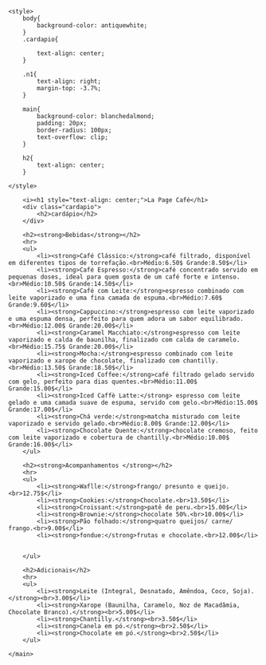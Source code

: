 <!DOCTYPE html>
<html lang="pt-br">
<head>
    <meta charset="UTF-8">
    <meta name="viewport" content="width=device-width, initial-scale=1.0">
    <title>La-Page-Café-Cardapio</title>

    <style>
        body{
            background-color: antiquewhite;
        }
        .cardapio{
            
            text-align: center;
        }

        .n1{
            text-align: right;
            margin-top: -3.7%;
        }

        main{
            background-color: blanchedalmond;
            padding: 20px;
            border-radius: 100px;
            text-overflow: clip;
        }

        h2{
            text-align: center;
        }
        
    </style>

</head>
<body>
    <main>
    
        <i><h1 style="text-align: center;">La Page Café</h1>
        <div class="cardapio">
            <h2>cardápio</h2>
        </div>
    
        <h2><strong>Bebidas</strong></h2>
        <hr>
        <ul>
            <li><strong>Café Clássico:</strong>café filtrado, disponível em diferentes tipos de torrefação.<br>Médio:6.50$ Grande:8.50$</li>
            <li><strong>Café Espresso:</strong>café concentrado servido em pequenas doses, ideal para quem gosta de um café forte e intenso.<br>Médio:10.50$ Grande:14.50$</li> 
            <li><strong>Café com Leite:</strong>espresso combinado com leite vaporizado e uma fina camada de espuma.<br>Médio:7.60$ Grande:9.60$</li>
            <li><strong>Cappuccino:</strong>espresso com leite vaporizado e uma espuma densa, perfeito para quem adora um sabor equilibrado.<br>Médio:12.00$ Grande:20.00$</li>
            <li><strong>Caramel Macchiato:</strong>espresso com leite vaporizado e calda de baunilha, finalizado com calda de caramelo.<br>Médio:15.75$ Grande:20.00$</li>
            <li><strong>Mocha:</strong>espresso combinado com leite vaporizado e xarope de chocolate, finalizado com chantilly.<br>Médio:13.50$ Grande:18.50$</li>
            <li><strong>Iced Coffee:</strong>café filtrado gelado servido com gelo, perfeito para dias quentes.<br>Médio:11.00$ Grande:15.00$</li>
            <li><strong>Iced Caffè Latte:</strong> espresso com leite gelado e uma camada suave de espuma, servido com gelo.<br>Médio:15.00$ Grande:17.00$</li>
            <li><strong>Chá verde:</strong>matcha misturado com leite vaporizado e servido gelado.<br>Médio:8.00$ Grande:12.00$</li>
            <li><strong>Chocolate Quente:</strong>chocolate cremoso, feito com leite vaporizado e cobertura de chantilly.<br>Médio:10.00$ Grande:16.00$</li>
        </ul>
    
        <h2><strong>Acompanhamentos </strong></h2>
        <hr>
        <ul>
            <li><strong>Waflle:</strong>frango/ presunto e queijo.<br>12.75$</li>
            <li><strong>Cookies:</strong>Chocolate.<br>13.50$</li>
            <li><strong>Croissant:</strong>patê de peru.<br>15.00$</li>
            <li><strong>Brownie:</strong>chocolate 50%.<br>10.00$</li>
            <li><strong>Pão folhado:</strong>quatro queijos/ carne/ frango.<br>9.00$</li>
            <li><strong>fondue:</strong>frutas e chocolate.<br>12.00$</li>
    
            
        </ul>
    
        <h2>Adicionais</h2>
        <hr>
        <ul>
            <li><strong>Leite (Integral, Desnatado, Amêndoa, Coco, Soja).</strong><br>3.00$</li>
            <li><strong>Xarope (Baunilha, Caramelo, Noz de Macadâmia, Chocolate Branco).</strong><br>5.00$</li>
            <li><strong>Chantilly.</strong><br>3.50$</li>
            <li><strong>Canela em pó.</strong><br>2.50$</li>
            <li><strong>Chocolate em pó.</strong><br>2.50$</li> 
        </ul>
    
    </main>
    
</body>
</html>
